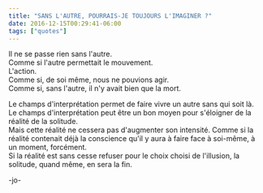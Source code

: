```yaml
---
title: "SANS L'AUTRE, POURRAIS-JE TOUJOURS L'IMAGINER ?"
date: 2016-12-15T00:29:41-06:00
tags: ["quotes"]
---
```



Il ne se passe rien sans l'autre.\
Comme si l'autre permettait le mouvement.\
L'action.\
Comme si, de soi même, nous ne pouvions agir.\
Comme si, sans l'autre, il n'y avait bien que la mort.

Le champs d'interprétation permet de faire vivre un autre sans qui soit là.\
Le champs d'interprétation peut être un bon moyen pour s'éloigner de la réalité de la solitude.\
Mais cette réalité ne cessera pas d'augmenter son intensité. Comme si la réalité contenait déjà la conscience qu'il y aura à faire face à soi-même, à un moment, forcément.\
Si la réalité est sans cesse refuser pour le choix choisi de l'illusion, la solitude, quand même, en sera la fin.




-jo-
